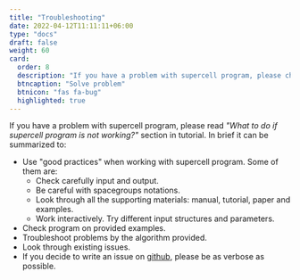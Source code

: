 ```yaml
---
title: "Troubleshooting"
date: 2022-04-12T11:11:11+06:00
type: "docs"
draft: false
weight: 60
card:
  order: 8
  description: "If you have a problem with supercell program, please check a piece of advice here."
  btncaption: "Solve problem"
  btnicon: "fas fa-bug"
  highlighted: true
---
```


If you have a problem with supercell program, please read *"What to do if supercell program is not working?"* section in tutorial. In brief it can be summarized to:
* Use "good practices" when working with supercell program. Some of them are:
  - Check carefully input and output.
  - Be careful with spacegroups notations.
  - Look through all the supporting materials: manual, tutorial, paper and examples.
  - Work interactively. Try different input structures and parameters.
* Check program on provided examples.
* Troubleshoot problems by the algorithm provided.
* Look through existing issues.
* If you decide to write an issue on [github](https://github.com/orex/supercell/issues), please be as verbose as possible.



       
